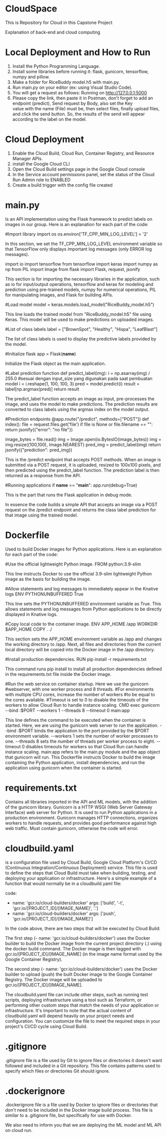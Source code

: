 # CloudSpace
This is Repository for Cloud in this Capstone Project

Explanation of back-end and cloud computing


# Local Deployment and How to Run
1. Install the Python Programming Language.
2. Install some libraries before running it: flask, gunicorn, tensorflow, numpy and pillow.
3. Make a folder for RiceBuddy model.h5 with main.py.
4. Run main.py on your editor (ex: using Visual Studio Code).
5. You will get a request as follows: Running on http://127.0.0.1:5000
6. Please copy the link, then paste it in Postman, don't forget to add an endpoint (predict), Send request by Body, also set the Key    
   value with the name (File) must be, then select files, finally upload files, and click the send button. So, the results of the send 
   will appear according to the label on the model.


# Cloud Deployment
1. Enable the Cloud Build, Cloud Run, Container Registry, and Resource Manager APIs.
2. install the Google Cloud CLI
3. Open the Cloud Build settings page in the Google Cloud console
4. In the Service account permissions panel, set the status of the Cloud Run Admin role to ENABLED
5. Create a build trigger with the config file created

# main.py 
Is an API implementation using the Flask framework to predict labels on images in our group. Here is an explanation for each part of the code:


#Import library
import os
os.environ['TF_CPP_MIN_LOG_LEVEL'] = '2'


In this section, we set the TF_CPP_MIN_LOG_LEVEL environment variable so that TensorFlow only displays important log messages (only ERROR log messages).


import io
import tensorflow
from tensorflow import keras
import numpy as np
from PIL import Image
from flask import Flask, request, jsonify


This section is for importing the necessary libraries in the application, such as io for input/output operations, tensorflow and keras for modeling and prediction using pre-trained models, numpy for numerical operations, PIL for manipulating images, and Flask for building APIs.


#Load model
model = keras.models.load_model("RiceBuddy_model.h5")


This line loads the trained model from "RiceBuddy_model.h5" file using Keras. This model will be used to make predictions on uploaded images.


#List of class labels
label = ["BrownSpot", "Healthy", "Hispa", "LeafBlast"]


The list of class labels is used to display the predictive labels provided by the model.


#Initialize flask
app = Flask(__name__)


Initialize the Flask object as the main application.


#Label prediction function
def predict_label(img):
   i = np.asarray(img) / 255.0
   #sesuai dengan input_size yang digunakan pada saat pembuatan model
   i = i.reshape(1, 100, 100, 3)
   pred = model.predict(i)
   result = label[np.argmax(pred)]
   return result



The predict_label function accepts an image as input, pre-processes the image, and uses the model to make predictions. The prediction results are converted to class labels using the argmax index on the model output.


#Prediction endpoints
@app.route("/predict", methods=["POST"])
def index():
   file = request.files.get('file')
   if file is None or file.filename == "":
         return jsonify({"error": "no file"})

   image_bytes = file.read()
   img = Image.open(io.BytesIO(image_bytes))
   img = img.resize((100,100), Image.NEAREST)
   pred_img = predict_label(img)
   return jsonify({"prediction": pred_img})


This is the /predict endpoint that accepts POST methods. When an image is submitted via a POST request, it is uploaded, resized to 100x100 pixels, and then predicted using the predict_label function. The prediction label is then returned as a response from the API.


#Running applications
if __name__ == "__main__":
   app.run(debug=True)


This is the part that runs the Flask application in debug mode.


In essence the code builds a simple API that accepts an image via a POST request on the /predict endpoint and returns the class label prediction for that image using the trained model.


# Dockerfile
Used to build Docker images for Python applications. Here is an explanation for each part of the code:


#Use the official lightweight Python image.
FROM python:3.9-slim


This line instructs Docker to use the official 3.9-slim lightweight Python image as the basis for building the image.


#Allow statements and log messages to immediately appear in the Knative logs
ENV PYTHONUNBUFFERED True


This line sets the PYTHONUNBUFFERED environment variable as True. This allows statements and log messages from Python applications to be directly displayed in Knative logs.


#Copy local code to the container image.
ENV APP_HOME /app
WORKDIR $APP_HOME
COPY . ./


This section sets the APP_HOME environment variable as /app and changes the working directory to /app. Next, all files and directories from the current local directory will be copied into the Docker image in the /app directory.


#Install production dependencies.
RUN pip install -r requirements.txt


This command runs pip install to install all production dependencies defined in the requirements.txt file inside the Docker image.


#Run the web service on container startup. Here we use the gunicorn
#webserver, with one worker process and 8 threads.
#For environments with multiple CPU cores, increase the number of workers
#to be equal to the cores available.
#Timeout is set to 0 to disable the timeouts of the workers to allow Cloud Run to handle instance scaling.
CMD exec gunicorn --bind :$PORT --workers 1 --threads 8 --timeout 0 main:app


This line defines the command to be executed when the container is started. Here, we are using the gunicorn web server to run the application. --bind :$PORT binds the application to the port provided by the $PORT environment variable. --workers 1 sets the number of worker processes to one. --threads 8 sets the number of threads per worker process to eight. --timeout 0 disables timeouts for workers so that Cloud Run can handle instance scaling. main:app refers to the main.py module and the app object that gunicorn will run. This Dockerfile instructs Docker to build the image containing the Python application, install dependencies, and run the application using gunicorn when the container is started.


# requirements.txt
Contains all libraries imported in the API and ML models, with the addition of the gunicorn library. Gunicorn is a HTTP WSGI (Web Server Gateway Interface) web server for Python. It is used to run Python applications in a production environment. Gunicorn manages HTTP connections, organizes workers to handle requests, and provides good performance against high web traffic. Must contain gunicorn, otherwise the code will error.


# cloudbuild.yaml
is a configuration file used by Cloud Build, Google Cloud Platform's CI/CD (Continuous Integration/Continuous Deployment) service. This file is used to define the steps that Cloud Build must take when building, testing, and deploying your application or infrastructure. Here's a simple example of a function that would normally be in a cloudbuild.yaml file:


code:
  - name: 'gcr.io/cloud-builders/docker'
    args: ['build', '-t', 'gcr.io/[PROJECT_ID]/[IMAGE_NAME]', '.']
  - name: 'gcr.io/cloud-builders/docker'
    args: ['push', 'gcr.io/[PROJECT_ID]/[IMAGE_NAME]']


In the code above, there are two steps that will be executed by Cloud Build:


The first step (- name: 'gcr.io/cloud-builders/docker') uses the Docker builder to build the Docker image from the current project directory (.) using the docker build command. The Docker image is then tagged with gcr.io/[PROJECT_ID]/[IMAGE_NAME] (in the image name format used by the Google Container Registry).


The second step (- name: 'gcr.io/cloud-builders/docker') uses the Docker builder to upload (push) the built Docker image to the Google Container Registry. The Docker image will be uploaded to gcr.io/[PROJECT_ID]/[IMAGE_NAME].


The cloudbuild.yaml file can include other steps, such as running test scripts, deploying infrastructure using a tool such as Terraform, or performing other custom steps that match the needs of your application or infrastructure. It's important to note that the actual content of cloudbuild.yaml will depend heavily on your project needs and configuration. You can customize the file to meet the required steps in your project's CI/CD cycle using Cloud Build.


# .gitignore
.gitignore file is a file used by Git to ignore files or directories it doesn't want followed and included in a Git repository. This file contains patterns used to specify which files or directories Git should ignore.


# .dockerignore
.dockerignore file is a file used by Docker to ignore files or directories that don't need to be included in the Docker image build process. This file is similar to a .gitignore file, but specifically for use with Docker.


We also need to inform you that we are deploying the ML model and ML API on cloud run.
